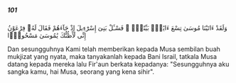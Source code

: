 ##### 101

<span class="ayah">وَلَقَدْ ءَاتَيْنَا مُوسَىٰ تِسْعَ ءَايَٰتٍۭ بَيِّنَٰتٍۢ ۖ فَسْـَٔلْ بَنِىٓ إِسْرَٰٓءِيلَ إِذْ جَآءَهُمْ فَقَالَ لَهُۥ فِرْعَوْنُ إِنِّى لَأَظُنُّكَ يَٰمُوسَىٰ مَسْحُورًۭا</span>

<span class="ayah_translation">Dan sesungguhnya Kami telah memberikan kepada Musa sembilan buah mukjizat yang nyata, maka tanyakanlah kepada Bani Israil, tatkala Musa datang kepada mereka lalu Fir'aun berkata kepadanya: "Sesungguhnya aku sangka kamu, hai Musa, seorang yang kena sihir".</span>
